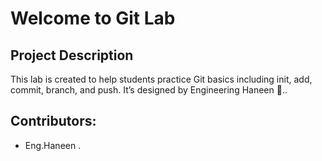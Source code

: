 # Welcome to Git Lab


## Project Description
This lab is created to help students practice Git basics including init, add, commit, branch, and push. 
It’s designed by Engineering Haneen 🌸..


## Contributors:
- Eng.Haneen .

